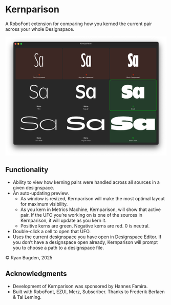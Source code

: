 # Kernparison
A RoboFont extension for comparing how you kerned the current pair across your whole Designspace.

![](source/resources/ui-main.png)

## Functionality

- Ability to view how kerning pairs were handled across all sources in a given designspace.
- An auto-updating preview.
	- As window is resized, Kernparison will make the most optimal layout for maximum visibility.
	- As you kern in Metrics Machine, Kernparison, will show that active pair. If the UFO you’re working on is one of the sources in Kernparison, it will update as you kern it.
	- Positive kerns are green. Negative kerns are red. 0 is neutral.
- Double-click a cell to open that UFO.
- Uses the current designspace you have open in Designspace Editor. If you don’t have a designspace open already, Kernparison will prompt you to choose a path to a designspace file.


© Ryan Bugden, 2025

## Acknowledgments

- Development of Kernparison was sponsored by Hannes Famira.
- Built with RoboFont, EZUI, Merz, Subscriber. Thanks to Frederik Berlaen & Tal Leming.
